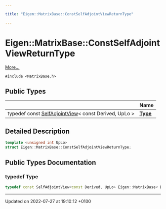 ```yaml
---

title: "Eigen::MatrixBase::ConstSelfAdjointViewReturnType"

---
```


# Eigen::MatrixBase::ConstSelfAdjointViewReturnType



 [More...](#detailed-description)


`#include <MatrixBase.h>`

## Public Types

|                | Name           |
| -------------- | -------------- |
| typedef const <a href="http://example.org/classes/classeigen_1_1selfadjointview/">SelfAdjointView</a>< const Derived, UpLo > | **[Type](http://example.org/classes/structeigen_1_1matrixbase_1_1constselfadjointviewreturntype/#typedef-type)**  |

## Detailed Description

```cpp
template <unsigned int UpLo>
struct Eigen::MatrixBase::ConstSelfAdjointViewReturnType;
```

## Public Types Documentation

### typedef Type

```cpp
typedef const SelfAdjointView<const Derived, UpLo> Eigen::MatrixBase< Derived >::ConstSelfAdjointViewReturnType< UpLo >::Type;
```


-------------------------------

Updated on 2022-07-27 at 19:10:12 +0100
